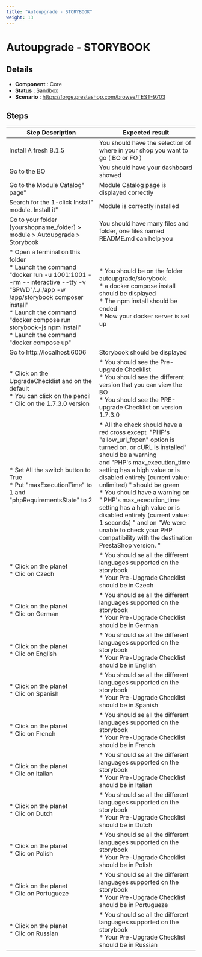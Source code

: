 ```yaml
---
title: "Autoupgrade - STORYBOOK"
weight: 13
---
```


# Autoupgrade - STORYBOOK
## Details
* **Component** : Core
* **Status** : Sandbox
* **Scenario** : https://forge.prestashop.com/browse/TEST-9703

## Steps
| Step Description | Expected result |
| ----- | ----- |
| Install A fresh 8.1.5 | You should have the selection of where in your shop you want to go ( BO or FO ) |
| Go to the BO | You should have your dashboard showed |
| Go to the Module Catalog" page" | Module Catalog page is displayed correctly |
| Search for the 1-click Install" module. Install it" | Module is correctly installed |
| Go to your folder [yourshopname_folder] > module > Autoupgrade > Storybook | You should have many files and folder, one files named README.md can help you |
| * Open a terminal on this folder<br> * Launch the command "docker run -u 1001:1001 --rm --interactive --tty -v "$PWD"/../:/app -w /app/storybook composer install"<br> * Launch the command "docker compose run storybook-js npm install"<br> * Launch the command "docker compose up" | * You should be on the folder autoupgrade/storybook<br> * a docker compose install should be displayed <br> * The npm install should be ended<br> * Now your docker server is set up |
| Go to http://localhost:6006 | Storybook should be displayed |
| * Click on the UpgradeChecklist and on the default <br> * You can click on the pencil <br> * Clic on the 1.7.3.0 version | * You should see the Pre-upgrade Checklist <br> * You should see the different version that you can view the BO <br> * You should see the PRE-upgrade Checklist on version 1.7.3.0 |
| * Set All the switch button to True <br> * Put "maxExecutionTime" to 1 and "phpRequirementsState" to 2 | * All the check should have a red cross except  "PHP's "allow_url_fopen" option is turned on, or cURL is installed" should be a warning  <br>and "PHP's max_execution_time setting has a high value or is disabled entirely (current value: unlimited) " should be green <br> * You should have a warning on " PHP's max_execution_time setting has a high value or is disabled entirely (current value: 1 seconds) " and on "We were unable to check your PHP compatibility with the destination PrestaShop version. " |
| * Click on the planet <br> * Clic on Czech | * You should se all the different languages supported on the storybook <br> * Your Pre-Upgrade Checklist should be in Czech |
| * Click on the planet <br> * Clic on German | * You should se all the different languages supported on the storybook <br> * Your Pre-Upgrade Checklist should be in German |
| * Click on the planet <br> * Clic on English | * You should se all the different languages supported on the storybook <br> * Your Pre-Upgrade Checklist should be in English |
| * Click on the planet <br> * Clic on Spanish | * You should se all the different languages supported on the storybook <br> * Your Pre-Upgrade Checklist should be in Spanish |
| * Click on the planet <br> * Clic on French | * You should se all the different languages supported on the storybook <br> * Your Pre-Upgrade Checklist should be in French |
| * Click on the planet <br> * Clic on Italian | * You should se all the different languages supported on the storybook <br> * Your Pre-Upgrade Checklist should be in Italian |
| * Click on the planet <br> * Clic on Dutch | * You should se all the different languages supported on the storybook <br> * Your Pre-Upgrade Checklist should be in Dutch |
| * Click on the planet <br> * Clic on Polish | * You should se all the different languages supported on the storybook <br> * Your Pre-Upgrade Checklist should be in Polish |
| * Click on the planet <br> * Clic on Portugueze | * You should se all the different languages supported on the storybook <br> * Your Pre-Upgrade Checklist should be in Portugueze |
| * Click on the planet <br> * Clic on Russian | * You should se all the different languages supported on the storybook <br> * Your Pre-Upgrade Checklist should be in Russian |
